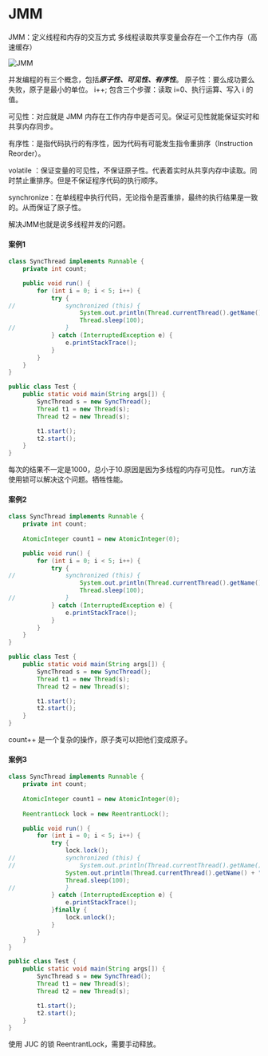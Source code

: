 # JMM

JMM：定义线程和内存的交互方式
多线程读取共享变量会存在一个工作内存（高速缓存）

 ![JMM](https://i.loli.net/2021/02/13/nQzZvd3haYujLxr.png)

并发编程的有三个概念，包括***原子性、可见性、有序性***。
原子性：要么成功要么失败，原子是最小的单位。
i++;
包含三个步骤：读取 i=0、执行运算、写入 i 的值。

可见性：对应就是 JMM 内存在工作内存中是否可见。保证可见性就能保证实时和共享内存同步。

有序性：是指代码执行的有序性，因为代码有可能发生指令重排序（Instruction Reorder）。

volatile ：保证变量的可见性，不保证原子性。代表着实时从共享内存中读取。同时禁止重排序。但是不保证程序代码的执行顺序。

synchronize：在单线程中执行代码，无论指令是否重排，最终的执行结果是一致的。从而保证了原子性。

解决JMM也就是说多线程并发的问题。

#### 案例1

```java
class SyncThread implements Runnable {
	private int count;

	public void run() {
		for (int i = 0; i < 5; i++) {
			try {
//				synchronized (this) {
					System.out.println(Thread.currentThread().getName() + ":" + (count++));
					Thread.sleep(100);
//				}
			} catch (InterruptedException e) {
				e.printStackTrace();
			}
		}
	}
}

public class Test {
	public static void main(String args[]) {
		SyncThread s = new SyncThread();
		Thread t1 = new Thread(s);
		Thread t2 = new Thread(s);

		t1.start();
		t2.start();
	}
}

```

每次的结果不一定是1000，总小于10.原因是因为多线程的内存可见性。
run方法使用锁可以解决这个问题。牺牲性能。

#### 案例2

```java
class SyncThread implements Runnable {
	private int count;
	
	AtomicInteger count1 = new AtomicInteger(0);

	public void run() {
		for (int i = 0; i < 5; i++) {
			try {
//				synchronized (this) {
					System.out.println(Thread.currentThread().getName() + ":" + (count1.getAndIncrement()));
					Thread.sleep(100);
//				}
			} catch (InterruptedException e) {
				e.printStackTrace();
			}
		}
	}
}

public class Test {
	public static void main(String args[]) {
		SyncThread s = new SyncThread();
		Thread t1 = new Thread(s);
		Thread t2 = new Thread(s);

		t1.start();
		t2.start();
	}
}


```

count++
是一个复杂的操作，原子类可以把他们变成原子。

#### 案例3

```java
class SyncThread implements Runnable {
	private int count;
	
	AtomicInteger count1 = new AtomicInteger(0);
	
	ReentrantLock lock = new ReentrantLock();

	public void run() {
		for (int i = 0; i < 5; i++) {
			try {
				lock.lock();
//				synchronized (this) {
//					System.out.println(Thread.currentThread().getName() + ":" + (count1.getAndIncrement()));
				System.out.println(Thread.currentThread().getName() + ":" + (count++));
				Thread.sleep(100);
//				}
			} catch (InterruptedException e) {
				e.printStackTrace();
			}finally {
				lock.unlock();
			}
		}
	}
}

public class Test {
	public static void main(String args[]) {
		SyncThread s = new SyncThread();
		Thread t1 = new Thread(s);
		Thread t2 = new Thread(s);

		t1.start();
		t2.start();
	}
}
```

使用 JUC 的锁 ReentrantLock，需要手动释放。
